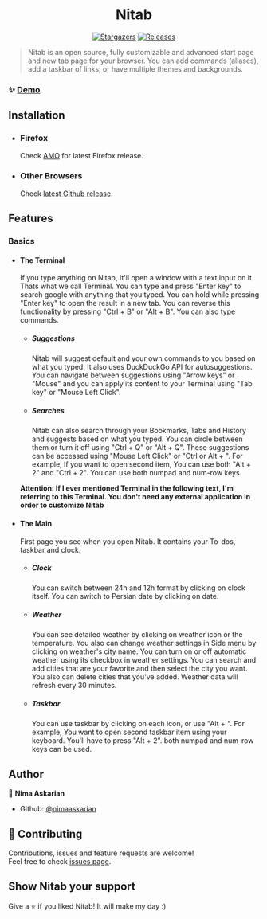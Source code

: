 <h1 align="center">Nitab</h1>
 <p align="center">
  
 <a href="https://github.com/nimaaskarian/nitab/stargazers">
   <img alt="Stargazers" src="https://img.shields.io/github/stars/nimaaskarian/nitab?style=for-the-badge&logo=starship&color=5D536B&logoColor=5D536B&labelColor=272838"></a>
   <a href="https://github.com/nimaaskarian/nitab/releases/latest">
   <img alt="Releases" src="https://img.shields.io/github/release/nimaaskarian/nitab?style=for-the-badge&logo=github&color=7d6b91&logoColor=7d6b91&labelColor=272838"/></a>
  
 </p>
  
 > Nitab is an open source, fully customizable and advanced start page and new tab page for your browser. You can add commands (aliases), add a taskbar of links, or have multiple themes and backgrounds.
  
### ✨ [Demo](https://nimaaskarian.github.io/nitab)
  
## Installation
  
- ### Firefox
  
   Check [AMO](https://addons.mozilla.org/en-US/firefox/addon/nitab/) for latest Firefox release.
  
- ### Other Browsers
  
   Check [latest Github release](https://github.com/nimaaskarian/nitab/releases).
  
## Features
  
### Basics

- #### The Terminal

  If you type anything on Nitab, It'll open a window with a text input on it. Thats what we call Terminal. You can type and press "Enter key" to search google with anything that you typed.
  You can hold while pressing "Enter key" to open the result in a new tab.
  You can reverse this functionality by pressing "Ctrl + B" or "Alt + B".
  You can also type commands.

  - ##### Suggestions

    Nitab will suggest default and your own commands to you based on what you typed. It also uses DuckDuckGo API for autosuggestions. You can navigate between suggestions using "Arrow keys" or "Mouse" and you can apply its content to your Terminal using "Tab key" or "Mouse Left Click".

  - ##### Searches

    Nitab can also search through your Bookmarks, Tabs and History and suggests based on what you typed. You can circle between them or turn it off using "Ctrl + Q" or "Alt + Q".
    These suggestions can be accessed using "Mouse Left Click" or "Ctrl or Alt + <key of index of item>". For example, If you want to open second item, You can use both "Alt + 2" and "Ctrl + 2". You can use both numpad and num-row keys.

  **Attention: If I ever mentioned Terminal in the following text, I'm referring to this Terminal. You don't need any external application in order to customize Nitab**

- #### The Main

  First page you see when you open Nitab. It contains your To-dos, taskbar and clock.

  - ##### Clock

    You can switch between 24h and 12h format by clicking on clock itself.
    You can switch to Persian date by clicking on date.

  - ##### Weather

    You can see detailed weather by clicking on weather icon or the temperature. You also can change weather settings in Side menu by clicking on weather's city name.
    You can turn on or off automatic weather using its checkbox in weather settings.
    You can search and add cities that are your favorite and then select the city you want.
    You also can delete cities that you've added.
    Weather data will refresh every 30 minutes.

  - ##### Taskbar

    You can use taskbar by clicking on each icon, or use "Alt + <taskbar item index>". For example, You want to open second taskbar item using your keyboard. You'll have to press "Alt + 2". both numpad and num-row keys can be used.

## Author

👤 **Nima Askarian**

- Github: [@nimaaskarian](https://github.com/nimaaskarian)

## 🤝 Contributing

Contributions, issues and feature requests are welcome!<br />Feel free to check [issues page](https://github.com/nimaaskarian/nitab/issues).

## Show Nitab your support

Give a ⭐️ if you liked Nitab! It will make my day :)
